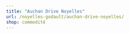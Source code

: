 ```yaml
---
title: "Auchan Drive Noyelles"
url: /noyelles-godault/auchan-drive-noyelles/
shop: commodité
---
```

